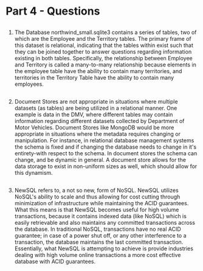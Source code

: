 # Part 4 - Questions

##
1) The Database northwind_small.sqlite3 contains a series of tables, two of which are the Employee and the Territory tables.  The primary frame of this dataset is relational, indicating that the tables within exist such that they can be joined together to answer questions regarding information existing in both tables.  Specifically, the relationship between Employee and Territory is called a many-to-many relationship because elements in the employee table have the ability to contain many territories, and territories in the Territory Table have the ability to contain many employees.

##
2) Document Stores are not appropriate in situations where multiple datasets (as tables) are being utilized in a relational manner.  One example is data in the DMV, where different tables may contain information regarding different datasets collected by Department of Motor Vehicles.  Document Stores like MongoDB would be more appropriate in situations where the metadata requires changing or manipulation.  For instance, in relational database management systems the schema is fixed and if changing the database needs to change in it's entirety-with respect to the schema.  In document stores the schema can change, and be dynamic in general.  A document store allows for the data storage to exist in non-uniform sizes as well, which should allow for this dynamism.  

##
3) NewSQL refers to, a not so new, form of NoSQL.  NewSQL utilizes NoSQL's ability to scale and thus allowing for cost cutting through minimization of infrastructure while maintaining the ACID guarantees.  What this means is that NewSQL becomes useful for high volume transactions, because it contains indexed data (like NoSQL) which is easily retrievable and also maintains any committed transactions across the database.  In traditional NoSQL, transactions have no real ACID guarantee; in case of a power shut off, or any other interference to a transaction, the database maintains the last committed transaction.  Essentially, what NewSQL is attempting to achieve is provide industries dealing with high volume online transactions a more cost effective database with ACID guarantees.
